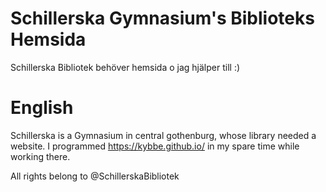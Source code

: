 # Schillerska Gymnasium's Biblioteks Hemsida
Schillerska Bibliotek behöver hemsida o jag hjälper till :)

# English
Schillerska is a Gymnasium in central gothenburg, whose library needed a website.
I programmed https://kybbe.github.io/ in my spare time while working there.

All rights belong to @SchillerskaBibliotek
